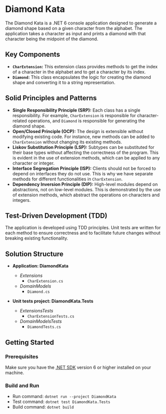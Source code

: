 # Diamond Kata

The Diamond Kata is a .NET 6 console application designed to generate a diamond shape based on a given character from the alphabet. The application takes a character as input and prints a diamond with that character being the midpoint of the diamond.

## Key Components

- **`CharExtension`:** This extension class provides methods to get the index of a character in the alphabet and to get a character by its index.
- **`Diamond`:** This class encapsulates the logic for creating the diamond shape and converting it to a string representation.

## Solid Principles and Patterns

- **Single Responsibility Principle (SRP):** Each class has a single responsibility. For example, `CharExtension` is responsible for character-related operations, and `Diamond` is responsible for generating the diamond shape.
- **Open/Closed Principle (OCP):** The design is extensible without modifying existing code. For instance, new methods can be added to `CharExtension` without changing its existing methods.
- **Liskov Substitution Principle (LSP):** Subtypes can be substituted for their base types without affecting the correctness of the program. This is evident in the use of extension methods, which can be applied to any character or integer.
- **Interface Segregation Principle (ISP):** Clients should not be forced to depend on interfaces they do not use. This is why we have separate methods for different functionalities in `CharExtension`.
- **Dependency Inversion Principle (DIP):** High-level modules depend on abstractions, not on low-level modules. This is demonstrated by the use of extension methods, which abstract the operations on characters and integers.

## Test-Driven Development (TDD)

The application is developed using TDD principles. Unit tests are written for each method to ensure correctness and to facilitate future changes without breaking existing functionality.

## Solution Structure

- **Application: DiamondKata**
    - *Extensions*
        - `CharExtension.cs`
    - *DomainModels*
        - `Diamond.cs`

- **Unit tests project: DiamondKata.Tests**
    - *ExtensionsTests*
        - `CharExtensionTests.cs`
    - *DomainModelsTests*
        - `DiamondTests.cs`

## Getting Started

### Prerequisites
Make sure you have the [.NET SDK](https://dotnet.microsoft.com/download) version 6 or higher installed on your machine.

### Build and Run
- Run command:  `dotnet run --project DiamondKata`
- Test command: `dotnet test DiamondKata.Tests`
- Build command: `dotnet build`
